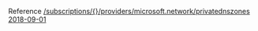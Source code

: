 Reference [/subscriptions/{}/providers/microsoft.network/privatednszones 2018-09-01](/Resources/mgmt-plane/L3N1YnNjcmlwdGlvbnMve30vcHJvdmlkZXJzL21pY3Jvc29mdC5uZXR3b3JrL3ByaXZhdGVkbnN6b25lcw==/2018-09-01.xml)
